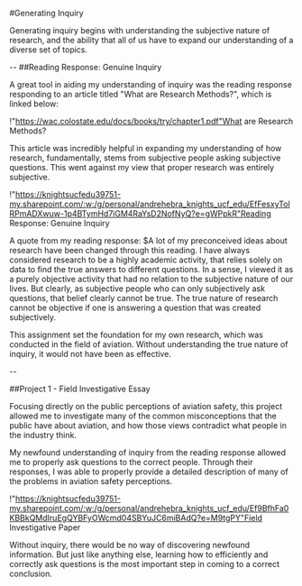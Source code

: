 #Generating Inquiry

Generating inquiry begins with understanding the subjective nature of research, and the ability that all of us have to expand our understanding of a diverse set of topics.

--
##Reading Response: Genuine Inquiry

A great tool in aiding my understanding of inquiry was the reading response responding to an article titled "What are Research Methods?", which is linked below:

!"https://wac.colostate.edu/docs/books/try/chapter1.pdf"What are Research Methods?

This article was incredibly helpful in expanding my understanding of how research, fundamentally, stems from subjective people asking subjective questions. This went against my view that proper research was entirely subjective.

!"https://knightsucfedu39751-my.sharepoint.com/:w:/g/personal/andrehebra_knights_ucf_edu/EfFesxyTolRPmADXwuw-1p4BTymHd7iGM4RaYsD2NofNyQ?e=gWPpkR"Reading Response: Genuine Inquiry

A quote from my reading response:
$A lot of my preconceived ideas about research have been changed through this reading. I have always considered research to be a highly academic activity, that relies solely on data to find the true answers to different questions. In a sense, I viewed it as a purely objective activity that had no relation to the subjective nature of our lives. But clearly, as subjective people who can only subjectively ask questions, that belief clearly cannot be true. The true nature of research cannot be objective if one is answering a question that was created subjectively. 

This assignment set the foundation for my own research, which was conducted in the field of aviation. Without understanding the true nature of inquiry, it would not have been as effective.

--

##Project 1 - Field Investigative Essay

Focusing directly on the public perceptions of aviation safety, this project allowed me to investigate many of the common misconceptions that the public have about aviation, and how those views contradict what people in the industry think.

My newfound understanding of inquiry from the reading response allowed me to properly ask questions to the correct people. Through their responses, I was able to properly provide a detailed description of many of the problems in aviation safety perceptions.

!"https://knightsucfedu39751-my.sharepoint.com/:w:/g/personal/andrehebra_knights_ucf_edu/Ef9BfhFa0KBBkQMdIruEgQYBFyOWcmd04SBYuJC6miBAdQ?e=M9tgPY"Field Investigative Paper

Without inquiry, there would be no way of discovering newfound information. But just like anything else, learning how to efficiently and correctly ask questions is the most important step in coming to a correct conclusion.
